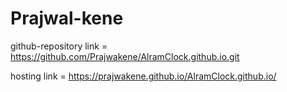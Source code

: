 # Prajwal-kene
github-repository link = https://github.com/Prajwakene/AlramClock.github.io.git

hosting link = https://prajwakene.github.io/AlramClock.github.io/
